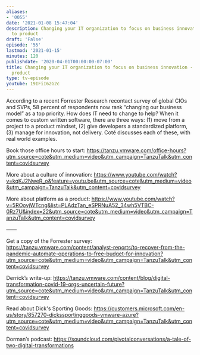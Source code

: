 ```yaml
---
aliases:
- '0055'
date: '2021-01-08 15:47:04'
description: Changing your IT organization to focus on business innovation - project
  to product
draft: 'False'
episode: '55'
lastmod: '2021-01-15'
minutes: 120
publishdate: '2020-04-01T00:00:00-07:00'
title: Changing your IT organization to focus on business innovation - project to
  product
type: tv-episode
youtube: 19IFiI62G2c
---
```


According to a recent Forrester Research recontact survey of global CIOs and SVPs, 58 percent of respondents now rank “changing our business model” as a top priority. How does IT need to change to help? When it comes to custom written software, there are three ways: (1) move from a project to a product mindset, (2) give developers a standardized platform, (3) manage for innovation, not delivery. Coté discusses each of these, with real world examples.

Book those office hours to start: https://tanzu.vmware.com/office-hours?utm_source=cote&utm_medium=video&utm_campaign=TanzuTalk&utm_content=covidsurvey

More about a culture of innovation: https://www.youtube.com/watch?v=kqKJ2NweR_o&feature=youtu.be&utm_source=cote&utm_medium=video&utm_campaign=TanzuTalk&utm_content=covidsurvey

More about platform as a product: https://www.youtube.com/watch?v=5ROovjWTcng&list=PLAdzTan_eSPRNuA52_34wh5VTBC-0Rz7U&index=22&utm_source=cote&utm_medium=video&utm_campaign=TanzuTalk&utm_content=covidsurvey

——

Get a copy of the Forrester survey: https://tanzu.vmware.com/content/analyst-reports/to-recover-from-the-pandemic-automate-operations-to-free-budget-for-innovation?utm_source=cote&utm_medium=video&utm_campaign=TanzuTalk&utm_content=covidsurvey

Derrick’s write-up: https://tanzu.vmware.com/content/blog/digital-transformation-covid-19-orgs-uncertain-future?utm_source=cote&utm_medium=video&utm_campaign=TanzuTalk&utm_content=covidsurvey

Read about Dick's Sporting Goods: https://customers.microsoft.com/en-us/story/857270-dickssportinggoods-vmware-azure?utm_source=cote&utm_medium=video&utm_campaign=TanzuTalk&utm_content=covidsurvey

Dorman’s podcast: https://soundcloud.com/pivotalconversations/a-tale-of-two-digital-transformations
